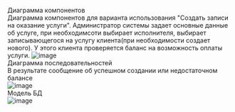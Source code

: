 Диаграмма компонентов  
Диаграмма компонентов для варианта использования "Создать записи на оказание услуги". Администратор системы задает основные данные об услуге, при необходимсоти выбирает исполнителя, выбирает записывающегося на услугу клиента(при необходимости создает нового). У этого клиента проверяется баланс на возможность оплаты услуги.
![image](https://github.com/michigantsev/Architecture/assets/63182310/e5a7dfdc-151f-4d8e-890a-beaed1c94836)  
Диаграмма последовательностей  
В результате сообщение об успешном создании или недостаточном балансе  
![image](https://github.com/michigantsev/Architecture/assets/63182310/2b0c3acd-4145-4b24-8402-5e4715764480)  
Модель БД  
![image](https://github.com/michigantsev/Architecture/assets/63182310/21c58351-3fef-4c97-9d22-15087f1996c9)
